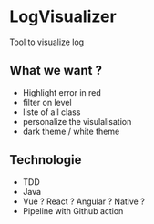 # LogVisualizer
Tool to visualize log 

## What we want ? 
- Highlight error in red
- filter on level
- liste of all class 
- personalize the visulalisation 
- dark theme / white theme

## Technologie 
- TDD
- Java
- Vue ? React ? Angular ? Native ? 
- Pipeline with Github action
